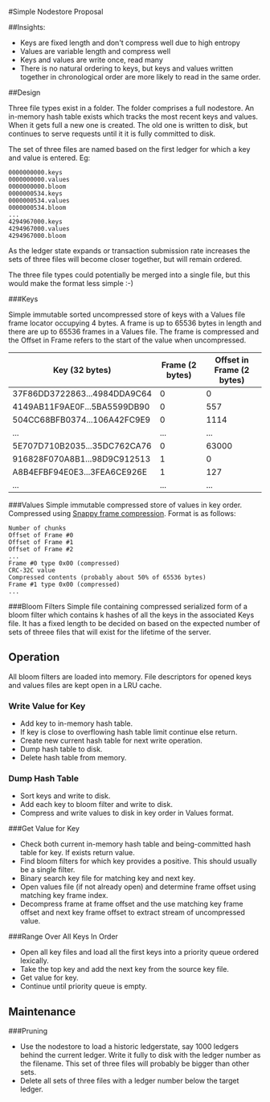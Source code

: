 #Simple Nodestore Proposal

##Insights:

* Keys are fixed length and don't compress well due to high entropy
* Values are variable length and compress well
* Keys and values are write once, read many
* There is no natural ordering to keys, but keys and values written together in chronological order are more likely to read in the same order.

##Design

Three file types exist in a folder. The folder comprises a full nodestore. An in-memory hash table exists which tracks the most recent keys and values. When it gets full a new one is created. The old one is written to disk, but continues to serve requests until it it is fully committed to disk.

The set of three files are named based on the first ledger for which a key and value is entered. Eg:
```
0000000000.keys
0000000000.values
0000000000.bloom
0000000534.keys
0000000534.values
0000000534.bloom
...
4294967000.keys
4294967000.values
4294967000.bloom
```

As the ledger state expands or transaction submission rate increases the sets of three files will become closer together, but will remain ordered.

The three file types could potentially be merged into a single file, but this would make the format less simple :-)

###Keys

Simple immutable sorted uncompressed store of keys with a Values file frame locator occupying 4 bytes. A frame is up to 65536 bytes in length and there are up to 65536 frames in a Values file. The frame is compressed and the Offset in Frame refers to the start of the value when uncompressed.

|Key (32 bytes)|Frame (2 bytes)|Offset in Frame (2 bytes)|
|--------------|---------------|-------------------------|
|37F86DD3722863...4984DDA9C64|0| 0|
|4149AB11F9AE0F...5BA5599DB90|0|557|
|504CC68BFB0374...106A42FC9E9|0|1114|
|...|...|...|
|5E707D710B2035...35DC762CA76|0|63000|
|916828F070A8B1...98D9C912513|1|0|
|A8B4EFBF94E0E3...3FEA6CE926E|1|127|
|...|...|...|

###Values
Simple immutable compressed store of values in key order. Compressed using [Snappy frame compression](https://snappy.googlecode.com/svn/trunk/framing_format.txt). Format is as follows:
```
Number of chunks
Offset of Frame #0
Offset of Frame #1
Offset of Frame #2
...
Frame #0 type 0x00 (compressed)
CRC-32C value
Compressed contents (probably about 50% of 65536 bytes)
Frame #1 type 0x00 (compressed)
...
```
###Bloom Filters
Simple file containing compressed serialized form of a bloom filter which contains k hashes of all the keys in the associated Keys file. It has a fixed length to be decided on based on the expected number of sets of threee files that will exist for the lifetime of the server.

## Operation

All bloom filters are loaded into memory. File descriptors for opened keys and values files are kept open in a LRU cache.

### Write Value for Key
* Add key to in-memory hash table.
* If key is close to overflowing hash table limit continue else return.
* Create new current hash table for next write operation.
* Dump hash table to disk.
* Delete hash table from memory.

### Dump Hash Table
* Sort keys and write to disk.
* Add each key to bloom filter and write to disk.
* Compress and write values to disk in key order in Values format.

###Get Value for Key
* Check both current in-memory hash table and being-committed hash table for key. If exists return value.
* Find bloom filters for which key provides a positive. This should usually be a single filter.
* Binary search key file for matching key and next key.
* Open values file (if not already open) and determine frame offset using matching key frame index.
* Decompress frame at frame offset and the use matching key frame offset and next key frame offset to extract stream of uncompressed value.

###Range Over All Keys In Order
* Open all key files and load all the first keys into a priority queue ordered lexically.
* Take the top key and add the next key from the source key file.
* Get value for key.
* Continue until priority queue is empty.

## Maintenance

###Pruning
* Use the nodestore to load a historic ledgerstate, say 1000 ledgers behind the current ledger. Write it fully to disk with the ledger number as the filename. This set of three files will probably be bigger than other sets. 
* Delete all sets of three files with a ledger number below the target ledger.



